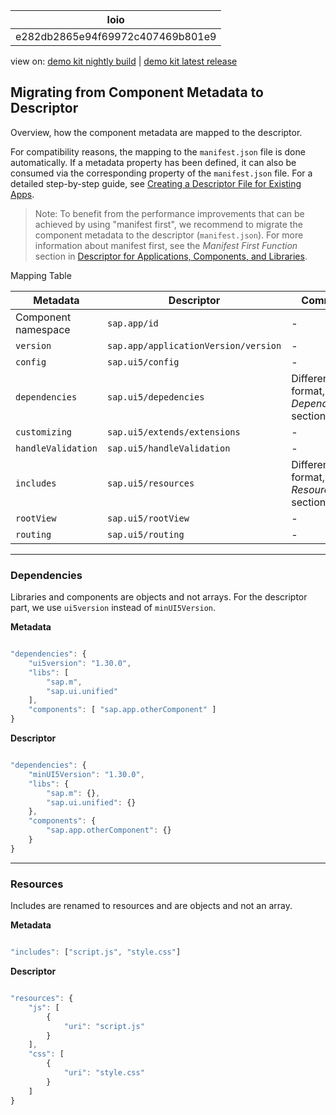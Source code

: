 <!-- loioe282db2865e94f69972c407469b801e9 -->

| loio |
| -----|
| e282db2865e94f69972c407469b801e9 |

<div id="loio">

view on: [demo kit nightly build](https://openui5nightly.hana.ondemand.com/#/topic/e282db2865e94f69972c407469b801e9) | [demo kit latest release](https://openui5.hana.ondemand.com/#/topic/e282db2865e94f69972c407469b801e9)</div>

## Migrating from Component Metadata to Descriptor

Overview, how the component metadata are mapped to the descriptor.

For compatibility reasons, the mapping to the `manifest.json` file is done automatically. If a metadata property has been defined, it can also be consumed via the corresponding property of the `manifest.json` file. For a detailed step-by-step guide, see [Creating a Descriptor File for Existing Apps](Creating_a_Descriptor_File_for_Existing_Apps_3a9baba.md).

> Note:
> To benefit from the performance improvements that can be achieved by using "manifest first", we recommend to migrate the component metadata to the descriptor \(`manifest.json`\). For more information about manifest first, see the *Manifest First Function* section in [Descriptor for Applications, Components, and Libraries](Descriptor_for_Applications,_Components,_and_Libraries_be0cf40.md).
> 
> 

Mapping Table<a name="loioe282db2865e94f69972c407469b801e9__table_ogz_llt_45"/>

|Metadata|Descriptor|Comment|
|--------|----------|-------|
|Component namespace| `sap.app/id` |-|
| `version` | `sap.app/applicationVersion/version` |-|
| `config` | `sap.ui5/config` |-|
| `dependencies` | `sap.ui5/depedencies` |Different format, see *Dependencies* section below|
| `customizing` | `sap.ui5/extends/extensions` |-|
| `handleValidation` | `sap.ui5/handleValidation` |-|
| `includes` | `sap.ui5/resources` |Different format, see *Resources* section below|
| `rootView` | `sap.ui5/rootView` |-|
| `routing` | `sap.ui5/routing` |-|

***

### Dependencies

Libraries and components are objects and not arrays. For the descriptor part, we use `ui5version` instead of `minUI5Version`.

**Metadata** 

``` js

"dependencies": {
    "ui5version": "1.30.0",
    "libs": [
        "sap.m",
        "sap.ui.unified"
    ],
    "components": [ "sap.app.otherComponent" ]
}
```

**Descriptor**

``` js

"dependencies": {
    "minUI5Version": "1.30.0",
    "libs": {
        "sap.m": {},
        "sap.ui.unified": {}
    },
    "components": {
        "sap.app.otherComponent": {}
    }
}
```

***

### Resources

Includes are renamed to resources and are objects and not an array.

**Metadata**

``` js

"includes": ["script.js", "style.css"]
```

**Descriptor**

``` js

"resources": {
    "js": [
        {
            "uri": "script.js"
        }
    ],
    "css": [
        {
            "uri": "style.css"
        }
    ]
}
```

